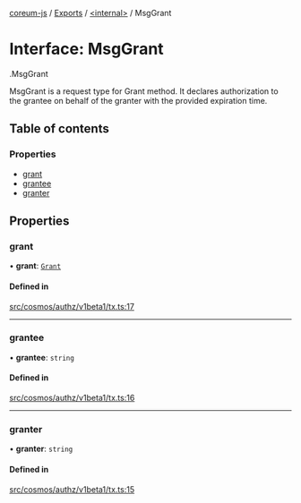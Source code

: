 [coreum-js](../README.md) / [Exports](../modules.md) / [<internal\>](../modules/internal_.md) / MsgGrant

# Interface: MsgGrant

[<internal>](../modules/internal_.md).MsgGrant

MsgGrant is a request type for Grant method. It declares authorization to the grantee
on behalf of the granter with the provided expiration time.

## Table of contents

### Properties

- [grant](internal_.MsgGrant-1.md#grant)
- [grantee](internal_.MsgGrant-1.md#grantee)
- [granter](internal_.MsgGrant-1.md#granter)

## Properties

### grant

• **grant**: [`Grant`](../modules/internal_.md#grant)

#### Defined in

[src/cosmos/authz/v1beta1/tx.ts:17](https://github.com/PulsaraIO/coreum-js/blob/37352c6/src/cosmos/authz/v1beta1/tx.ts#L17)

___

### grantee

• **grantee**: `string`

#### Defined in

[src/cosmos/authz/v1beta1/tx.ts:16](https://github.com/PulsaraIO/coreum-js/blob/37352c6/src/cosmos/authz/v1beta1/tx.ts#L16)

___

### granter

• **granter**: `string`

#### Defined in

[src/cosmos/authz/v1beta1/tx.ts:15](https://github.com/PulsaraIO/coreum-js/blob/37352c6/src/cosmos/authz/v1beta1/tx.ts#L15)

